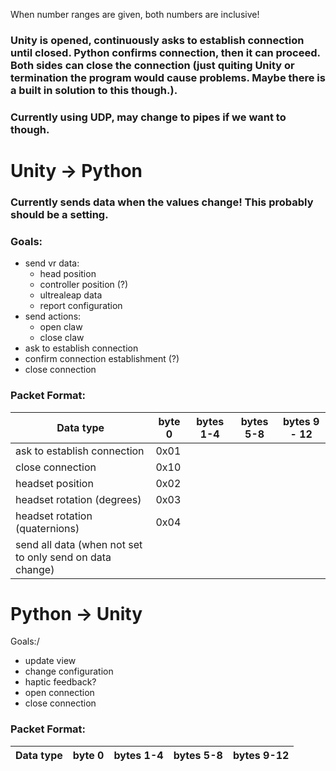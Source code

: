 When number ranges are given, both numbers are inclusive!
### Unity is opened, continuously asks to establish connection until closed. Python confirms connection, then it can proceed. Both sides can close the connection (just quiting Unity or termination the program would cause problems. Maybe there is a built in solution to this though.).
### Currently using UDP, may change to pipes if we want to though.
# Unity -> Python
### Currently sends data when the values change! This probably should be a setting.
### Goals:
- send vr data:
    - head position
    - controller position (?)
    - ultrealeap data
    - report configuration
- send actions:
    - open claw
    - close claw
- ask to establish connection
- confirm connection establishment (?)
- close connection

### Packet Format:
| Data type | byte 0 | bytes 1-4 | bytes 5-8 | bytes 9 - 12 |
| --- | --- | --- | --- | --- |
| ask to establish connection | 0x01 |
| close connection | 0x10 | 
| headset position| 0x02 |
| headset rotation (degrees) | 0x03 |
| headset rotation (quaternions) | 0x04 |
| send all data (when not set to only send on data change) |

# Python -> Unity
Goals:/
- update view
- change configuration
- haptic feedback?
- open connection
- close connection

### Packet Format:
| Data type | byte 0 | bytes 1-4 | bytes 5-8 | bytes 9-12 |
| --- | --- | --- | --- | --- |